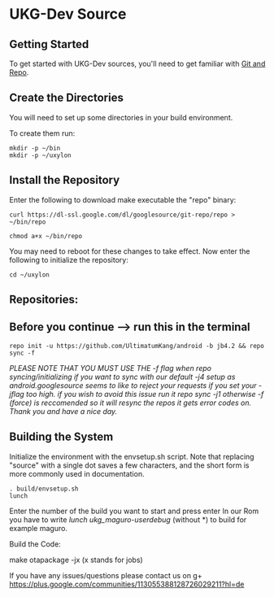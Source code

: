 UKG-Dev Source
===================

Getting Started
---------------
To get started with UKG-Dev sources, you'll need to get
familiar with [Git and Repo](http://source.android.com/source/version-control.html).


Create the Directories
----------------------

You will need to set up some directories in your build environment.

To create them run:

    mkdir -p ~/bin
    mkdir -p ~/uxylon


Install the Repository
----------------------

Enter the following to download make executable the "repo" binary:

    curl https://dl-ssl.google.com/dl/googlesource/git-repo/repo > ~/bin/repo

    chmod a+x ~/bin/repo

You may need to reboot for these changes to take effect. 
Now enter the following to initialize the repository:

    cd ~/uxylon


Repositories:
---------------

Before you continue --> run this in the terminal
----------------------------------------
    repo init -u https://github.com/UltimatumKang/android -b jb4.2 && repo sync -f

*PLEASE NOTE THAT YOU MUST USE THE -f flag when repo syncing/initializing if you want to sync with our default -j4 setup as android.googlesource seems to like to reject your requests if you set your -jflag too high. 
if you wish to avoid this issue run it repo sync -j1 otherwise -f (force) is reccomended so it will resync the repos it gets error codes on. Thank you and have a nice day.*


Building the System
---------------

Initialize the environment with the envsetup.sh script. Note that replacing "source" with a single dot saves a few characters, and the short form is more commonly used in documentation.

    . build/envsetup.sh
    lunch


Enter the number of the build you want to start and press enter
In our Rom you have to write *lunch ukg_maguro-userdebug* (without *) to build for example maguro.


Build the Code:

make otapackage -jx (x stands for jobs)


If you have any issues/questions please contact us on g+
https://plus.google.com/communities/113055388128726029211?hl=de
